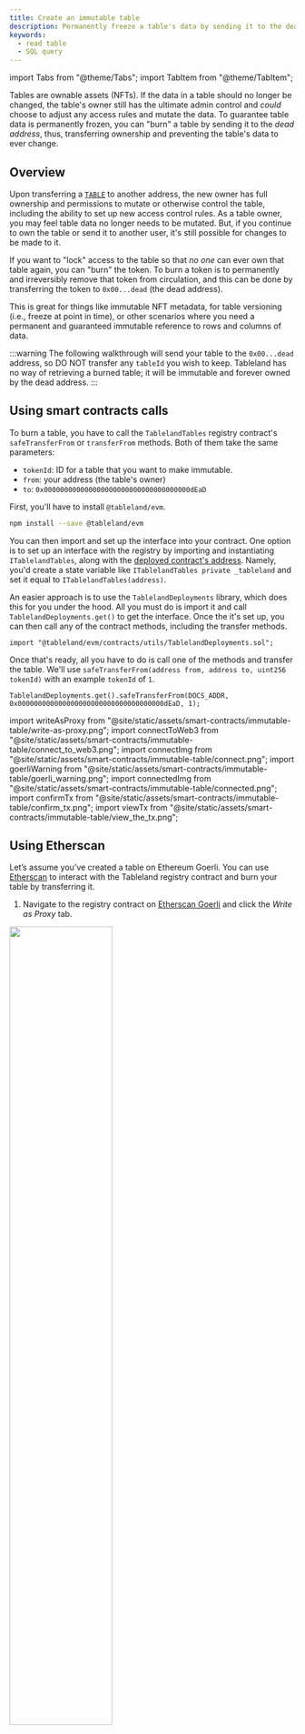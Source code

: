 ```yaml
---
title: Create an immutable table
description: Permanently freeze a table's data by sending it to the dead address.
keywords:
  - read table
  - SQL query
---
```


import Tabs from "@theme/Tabs";
import TabItem from "@theme/TabItem";

Tables are ownable assets (NFTs). If the data in a table should no longer be changed, the table's owner still has the ultimate admin control and _could_ choose to adjust any access rules and mutate the data. To guarantee table data is permanently frozen, you can "burn" a table by sending it to the _dead address_, thus, transferring ownership and preventing the table's data to ever change.

## Overview

Upon transferring a [`TABLE`](/fundamentals/architecture/table-token.md) to another address, the new owner has full ownership and permissions to mutate or otherwise control the table, including the ability to set up new access control rules. As a table owner, you may feel table data no longer needs to be mutated. But, if you continue to own the table or send it to another user, it's still possible for changes to be made to it.

If you want to "lock" access to the table so that _no one_ can ever own that table again, you can "burn" the token. To burn a token is to permanently and irreversibly remove that token from circulation, and this can be done by transferring the token to `0x00...dead` (the dead address).

This is great for things like immutable NFT metadata, for table versioning (i.e., freeze at point in time), or other scenarios where you need a permanent and guaranteed immutable reference to rows and columns of data.

:::warning
The following walkthrough will send your table to the `0x00...dead` address, so DO NOT transfer any `tableId` you wish to keep. Tableland has no way of retrieving a burned table; it will be immutable and forever owned by the dead address.
:::

## Using smart contracts calls

To burn a table, you have to call the `TablelandTables` registry contract's `safeTransferFrom` or `transferFrom` methods. Both of them take the same parameters:

- `tokenId`: ID for a table that you want to make immutable.
- `from`: your address (the table's owner)
- `to`: `0x000000000000000000000000000000000000dEaD`

First, you'll have to install `@tableland/evm`.

```bash npm2yarn
npm install --save @tableland/evm
```

You can then import and set up the interface into your contract. One option is to set up an interface with the registry by importing and instantiating `ITablelandTables`, along with the [deployed contract's address](smart-contracts/deployed-contracts). Namely, you'd create a state variable like `ITablelandTables private _tableland` and set it equal to `ITablelandTables(address)`.

An easier approach is to use the `TablelandDeployments` library, which does this for you under the hood. All you must do is import it and call `TablelandDeployments.get()` to get the interface. Once the it's set up, you can then call any of the contract methods, including the transfer methods.

```solidity
import "@tableland/evm/contracts/utils/TablelandDeployments.sol";
```

Once that's ready, all you have to do is call one of the methods and transfer the table. We'll use `safeTransferFrom(address from, address to, uint256 tokenId)` with an example `tokenId` of `1`.

```solidity
TablelandDeployments.get().safeTransferFrom(DOCS_ADDR, 0x000000000000000000000000000000000000dEaD, 1);
```

import writeAsProxy from "@site/static/assets/smart-contracts/immutable-table/write-as-proxy.png";
import connectToWeb3 from "@site/static/assets/smart-contracts/immutable-table/connect_to_web3.png";
import connectImg from "@site/static/assets/smart-contracts/immutable-table/connect.png";
import goerliWarning from "@site/static/assets/smart-contracts/immutable-table/goerli_warning.png";
import connectedImg from "@site/static/assets/smart-contracts/immutable-table/connected.png";
import confirmTx from "@site/static/assets/smart-contracts/immutable-table/confirm_tx.png";
import viewTx from "@site/static/assets/smart-contracts/immutable-table/view_the_tx.png";

## Using Etherscan

Let’s assume you’ve created a table on Ethereum Goerli. You can use [Etherscan](https://goerli.etherscan.io/) to interact with the Tableland registry contract and burn your table by transferring it.

1. Navigate to the registry contract on [Etherscan Goerli](https://goerli.etherscan.io/address/0xda8ea22d092307874f30a1f277d1388dca0ba97a#writeProxyContract) and click the _Write as Proxy_ tab.

  <img src={writeAsProxy} width='60%'/>

2. Click on _Connect to Web3_ to initiate the wallet connection flow.

   <img src={connectToWeb3} width='60%'/>

3. Select the desired account and click _Next_.
4. Click _Connect_ to connect your wallet to Etherscan.

   <img src={connectImg} width='40%'/>

5. Refresh the page, click _Connect_ again, select MetaMask, and then proceed after seeing the following message.

    <img src={goerliWarning} width='60%'/>

   - Note: Etherscan doesn’t have the _best_ user experience when it comes to the connection workflow, which is why you may have to refresh after connecting.

6. Verify you’re connected to the Goerli network.

   <img src={connectedImg} width='60%'/>

7. Each of the accordions are methods of the Tableland registry smart contract. Scroll down to either [`safeTransferFrom`](https://goerli.etherscan.io/address/0xda8ea22d092307874f30a1f277d1388dca0ba97a#writeProxyContract#F8) or [`transferFrom`](https://goerli.etherscan.io/address/0xda8ea22d092307874f30a1f277d1388dca0ba97a#writeProxyContract#F13).
   1. The `tokenId` of a table that you want to make immutable.
   2. Your address (the table's owner) in `from`
   3. The address it should be sent `to`, which is [`0x000000000000000000000000000000000000dEaD`](https://etherscan.io/address/0x000000000000000000000000000000000000dEaD)).
8. Proceed with the wallet flow by clicking _Confirm_—this will sign the transaction and send it to the blockchain. In other words, by clicking _Confirm_, you’ve authorized the table can be burned and will send it to the `0x00...dead` address where _no one will ever be able to transfer or alter it_ thereafter. Only proceed if you wish to lose ownership forever!

   <img src={confirmTx} width='40%'/>

9. Once the transaction is successful, the table is officially immutable! Click on _View your transaction_ to see the results.

   <img src={viewTx} width='40%'/>

You can check out this example transaction, which burned the table `mytable_5_37`: [here](https://goerli.etherscan.io/tx/0x45d6b0c9d933a920d6d50d53a8bdf2f44429ad0c6f0f9df3d46b1c742efee61e)
